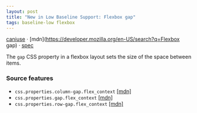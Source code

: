 ```yaml
---
layout: post
title: "New in Low Baseline Support: Flexbox gap"
tags: baseline-low flexbox
---
```


[caniuse](https://caniuse.com/?search=flexbox-gap) · [mdn](https://developer.mozilla.org/en-US/search?q=Flexbox gap) · [spec](https://drafts.csswg.org/css-align-3/#gaps)

The `gap` CSS property in a flexbox layout sets the size of the space between items.

### Source features

- ``css.properties.column-gap.flex_context`` [[mdn]](https://developer.mozilla.org/en-US/search?q=css.properties.column-gap.flex_context)
- ``css.properties.gap.flex_context`` [[mdn]](https://developer.mozilla.org/en-US/search?q=css.properties.gap.flex_context)
- ``css.properties.row-gap.flex_context`` [[mdn]](https://developer.mozilla.org/en-US/search?q=css.properties.row-gap.flex_context)
